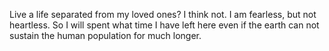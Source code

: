 Live a life separated from my loved ones? I think not. I am fearless,
but not heartless. So I will spent what time I have left here even
if the earth can not sustain the human population for much longer.


